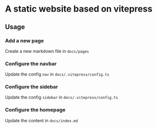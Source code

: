 # A static website based on vitepress

## Usage

### Add a new page

Create a new markdown file in `docs/pages`

### Configure the navbar

Update the config `nav` in `docs/.vitepress/config.ts`

### Configure the sidebar

Update the config `sidebar` in `docs/.vitepress/config.ts`

### Configure the homepage

Update the content in `docs/index.md`
